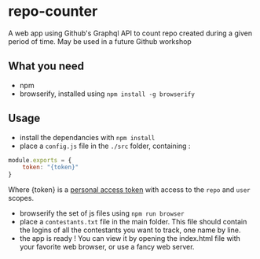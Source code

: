 # repo-counter #
A web app using Github's Graphql API to count repo created during a given period of time. May be used in a future Github workshop

## What you need ##
* npm
* browserify, installed using `npm install -g browserify`

## Usage ##
* install the dependancies with `npm install`
* place a `config.js` file in the `./src` folder, containing :
```javascript
module.exports = {
    token: "{token}"
}
```
Where {token} is a [personal access token](https://help.github.com/articles/creating-a-personal-access-token-for-the-command-line/) with access to the `repo` and `user` scopes.
* browserify the set of js files using `npm run browser`
* place a `contestants.txt` file in the main folder. This file should contain the logins of all the contestants you want to track, one name by line.
* the app is ready ! You can view it by opening the index.html file with your favorite web browser, or use a fancy web server.
